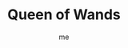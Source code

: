---
# basics
title     		 : "Queen of Wands"
token					 : 'wands-13'
card_type			 : '' # major, minor, court
layout				 : "tarot-card"
author    		 : 'me'
one_liner 		 : "Attention, attraction, unification, collaboration"
alt_names			 : ['Queen of Wands', 'Mother of Feathers']
images				 : ['assets/images/tarot/rws/rw-wands-13.jpg']
keywords			 : ['attention', 'attraction', 'unification', 'collaboration']
url						 : 'tarot/cards/wands-13'
aliases				 : ['wands-queen']

# password: 'foolish journey'
dropbox				 : 'https://www.dropbox.com/sh/mjpb3jylgct84a0/AAAao6P3YKilq9tXxtfiUFlJa?dl=0'

personality    : "The Queen of Wands can represent anyone who wants to convince others (Queen) to pursue a common goal (Wands), especially in academic, romantic, and professional areas of life. The Queen may also represent the tendency to be more manipulative than direct or the need to capture the attention of others."

meaning_light  : "Paying close attention. Helping others focus on the issue at hand. Getting everyone to work together. Identifying common ground. Bringing people together, despite their differences. Using reverse psychology."

meaning_shadow : "Being distracted, or using your charms or skills to distract others from the goal. Calling attention to yourself with negative or unhealthy behaviors. Disrupting group activities as a means of feeding your own ego."

# more detail
correspondence_element 			: "Water"
correspondence_affirmation 	: "I use my influence to promote unity."
correspondence_story 				: "The main character must persuade others to follow his or her lead."

advice_relationships 	 : "Pull together a group of friends and organize a group date. If in an argument, make a special effort to see all sides. Refrain from thinking the issue at hand is “all about you.” Understand the motives of everyone involved, then go for common ground."

advice_work 					 : "Progress is complicated by a lack of attention to details. Start from square one. Ask everyone involved to give a stamp of approval to the parts of a project they control. Get more people involved, and more people will be invested in the success of your project."

advice_spirituality 	 : "A quiet mind is a sign of a focused spirit. When you’re feeling distracted, your spirit is pulled in every direction; when you’re focused, your energies flow naturally toward success. Take a deep breath, close your door, and invest a few minutes in calming yourself and your soul."

advice_personal_growth : "When you give someone your full and undivided attention, you give a rare and amazing gift. If you cultivate an ability to truly listen and respond, others will identify you as an intelligent, sensitive person they can trust with matters of real importance."

advice_fortune_telling : "This card represents a woman with an attractive, appealing personality, likely born between March 11th and April 20th, who wants to charm you into doing things her way."

questions	: ['Are the sunflowers devoting exclusive attention to the Sun, or does its light and warmth merely distract them from the world around them?', 'How attentive are you to what is really happening?', 'How might you draw people’s attention to what you all have in common?', 'To what extent are you able to convince people to do what you want them to do?']

# referenced in the symbols.toml data file
symbols	  : ['queen', 'wands', 'black-cat', 'sunflower']

# metadata
suppress_topnav : true
related_cards 	: []

---